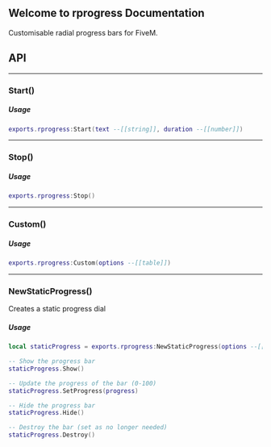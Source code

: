 ## Welcome to rprogress Documentation

Customisable radial progress bars for FiveM.

## API
---
### Start()

##### Usage
```lua
exports.rprogress:Start(text --[[string]], duration --[[number]])
```
---
### Stop()

##### Usage
```lua
exports.rprogress:Stop()
```
---
### Custom()

##### Usage
```lua
exports.rprogress:Custom(options --[[table]])
```
---
### NewStaticProgress()

Creates a static progress dial

##### Usage
```lua
local staticProgress = exports.rprogress:NewStaticProgress(options --[[table]])

-- Show the progress bar
staticProgress.Show()

-- Update the progress of the bar (0-100)
staticProgress.SetProgress(progress)

-- Hide the progress bar
staticProgress.Hide()

-- Destroy the bar (set as no longer needed)
staticProgress.Destroy()
```